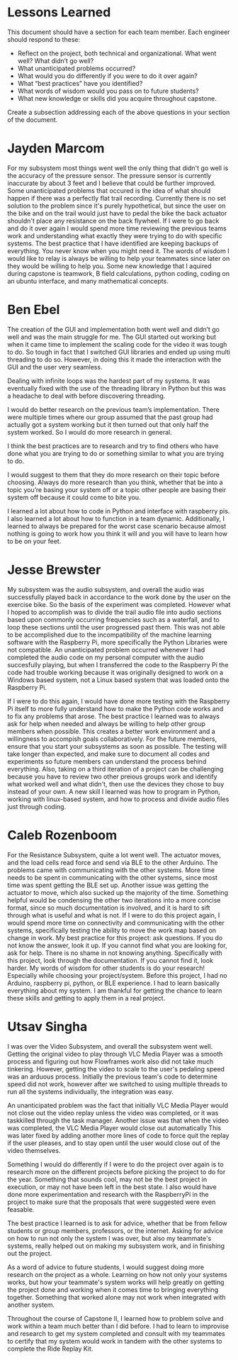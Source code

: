 # Lessons Learned

This document should have a section for each team member. Each engineer should respond to these:

- Reflect on the project, both technical and organizational. What went well? What didn’t go well? 
- What unanticipated problems occurred? 
- What would you do differently if you were to do it over again? 
- What “best practices” have you identified? 
- What words of wisdom would you pass on to future students?
- What new knowledge or skills did you acquire throughout capstone.

Create a subsection addressing each of the above questions in your section of the document. 

# Jayden Marcom
  For my subsystem most things went well the only thing that didn't go well is the accuracy of the pressure sensor. The pressure sensor is currently inaccurate by about 3 feet and I believe that could be further improved. Some unanticipated problems that occured is the idea of what should happen if there was a perfectly flat trail recording. Currently there is no set solution to the problem since it's purely hypothetical, but since the user on the bike and on the trail would just have to pedal the bike the back actuator shouldn't place any resistance on the back flywheel. If I were to go back and do it over again I would spend more time reviewing the previous teams work and understanding what exactly they were trying to do with specific systems. The best practice that I have identified are keeping backups of everything. You never know when you might need it. The words of wisdom I would like to relay is always be willing to help your teammates since later on they would be willing to help you. Some new knowledge that I aquired during capstone is teamwork, B field calculations, python coding, coding on an ubuntu interface, and many mathematical concepts. 

# Ben Ebel 
The creation of the GUI and implementation both went well and didn’t go well and was the main struggle for me. The GUI started out working but when it came time to implement the scaling code for the video it was tough to do. So tough in fact that I switched GUI libraries and ended up using multi threading to do so. However, in doing this it made the interaction with the GUI and the user very seamless. 

Dealing with infinite loops was the hardest part of my systems. It was eventually fixed with the use of the threading library in Python but this was a headache to deal with before discovering threading.

I would do better research on the previous team’s implementation. There were multiple times where our group assumed that the past group had actually got a system working but it then turned out that only half the system worked. So I would do more research in general.

I think the best practices are to research and try to find others who have done what you are trying to do or something similar to what you are trying to do.

I would suggest to them that they do more research on their topic before choosing. Always do more research than you think, whether that be into a topic you’re basing your system off or a topic other people are basing their system off because it could come to bite you.

I learned a lot about how to code in Python and interface with raspberry pis. I also learned a lot about how to function in a team dynamic. Additionally, I learned to always be prepared for the worst case scenario because almost nothing is going to work how you think it will and you will have to learn how to be on your feet.

# Jesse Brewster
  My subsystem was the audio subsystem, and overall the audio was successfully played back in accordance to the work done by the user on the exercise bike. So the basis of the experiment was completed. However what I hoped to accomplish was to divide the trail audio file into audio sections based upon commonly occurring frequencies such as a waterfall, and to loop these sections until the user progressed past them. This was not able to be accomplished due to the incompatibility of the machine learning software with the Raspberry Pi, more specifically the Python Libraries were not compatible. An unanticipated problem occurred whenever I had completed the audio code on my personal computer with the audio succesfully playing, but when I transferred the code to the Raspberry Pi the code had trouble working because it was originally designed to work on a Windows based system, not a Linux based system that was loaded onto the Raspberry Pi. 
  
  If I were to do this again, I would have done more testing with the Raspberry Pi itself to more fully understand how to make the Python code works and to fix any problems that arose. The best practice I learned was to always ask for help when needed and always be willing to help other group members when possible. This creates a better work environment and a willingness to accompish goals collaboratively. For the future members, ensure that you start your subsystems as soon as possible. The testing will take longer than expected, and make sure to document all codes and experiments so future members can understand the process behind everything. Also, taking on a third iteration of a project can be challenging because you have to review two other preious groups work and identify what worked well and what didn't, then use the devices they chose to buy instead of your own. A new skill I learned was how to program in Python, working with linux-based system, and how to process and divide audio files just through coding.

# Caleb Rozenboom
  For the Resistance Subsystem, quite a lot went well. The actuator moves, and the load cells read force and send via BLE to the other Arduino. The problems came with communicating with the other systems. More time needs to be spent in communicating with the other systems, since most time was spent getting the BLE set up. Another issue was getting the actuator to move, which also sucked up the majority of the time. Something helpful would be condensing the other two iterations into a more concise format, since so much documentation is involved, and it is hard to sift through what is useful and what is not. If I were to do this project again, I would spend more time on connectivity and communicating with the other systems, specifically testing the ability to move the work map based on change in work. My best practice for this project: ask questions. If you do not know the answer, look it up. If you cannot find what you are looking for, ask for help. There is no shame in not knowing anything. Specifically with this project, look through the documentation. If you cannot find it, look harder. My words of wisdom for other students is do your research! Especially while choosing your project/system. Before this project, I had no Arduino, raspberry pi, python, or BLE experience. I had to learn basically everything about my system. I am thankful for getting the chance to learn these skills and getting to apply them in a real project. 
  
# Utsav Singha

I was over the Video Subsystem, and overall the subsystem went well. Getting the original video to play through VLC Media Player was a smooth process and figuring out how Flowframes work also did not take much tinkering. However, getting the video to scale to the user's pedaling speed was an arduous process. Initially the previous team's code to determine speed did not work, however after we switched to using multiple threads to run all the systems individually, the integration was easy.

An unanticipated problem was the fact that initially VLC Media Player would not close out the video replay unless the video was completed, or it was taskkilled through the task manager. Another issue was that when the video was completed, the VLC Media Player would close out automatically This was later fixed by adding another more lines of code to force quit the replay if the user pleases, and to stay open until the user would close out of the video themselves.

Something I would do differently if I were to do the project over again is to research more on the different projects before picking the project to do for the year. Something that sounds cool, may not be the best project in execution, or may not have been left in the best state. I also would have done more experimentation and research with the RaspberryPi in the project to make sure that the proposals that were suggested were even feasable.

The best practice I learned is to ask for advice, whether that be from fellow students or group members, professors, or the internet. Asking for advice on how to run not only the system I was over, but also my teammate's systems, really helped out on making my subsystem work, and in finishing out the project.

As a word of advice to future students, I would suggest doing more research on the project as a whole. Learning on how not only your systems works, but how your teammate's system works will help greatly on getting the project done and working when it comes time to bringing everything together. Something that worked alone may not work when integrated with another system. 

Throughout the course of Capstone II, I learned how to problem solve and work within a team much better than I did before. I had to learn to improvise and research to get my system completed and consult with my teammates to certify that my system would work in tandem with the other systems to complete the Ride Replay Kit.
